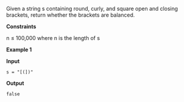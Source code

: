 Given a string s containing round, curly, and square open and closing brackets, return whether the brackets are balanced.

**Constraints**

n ≤ 100,000 where n is the length of s

**Example 1**

**Input**
```
s = "[(])"
```
**Output**
```
false
```